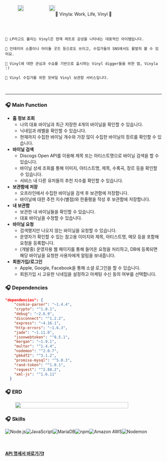 <div align="center" style="display:flex;"><img src="https://user-images.githubusercontent.com/41534832/173377044-d3666fa1-b929-4bfc-8db5-54481b1f3356.png" width="20%"><img src="https://user-images.githubusercontent.com/41534832/173381257-8c921a09-6ddf-493b-a92a-bb05d93fa50c.png" width="20%"></div>


<div align="center">
🎵 Vinyla: Work, Life, Vinyl 🎵
</div>

<br><br>

```
🧿 LP라고도 불리는 Vinyl은 현재 레트로 감성을 나타내는 대표적인 아이템입니다.

🧿 인테리어 소품이나 아이돌 굿즈 등으로도 쓰이고, 수집가들의 SNS에서도 활발히 볼 수 있어요.

🧿 Vinyl에 대한 관심과 수요를 기반으로 출시하는 Vinyl digger들을 위한 앱, Vinyla :)

🧿 Vinyl 수집가를 위한 모바일 Vinyl 보관함 서비스입니다.
```

<br>

- - -


### 🎧 Main Function
- **홈 정보 조회**
  - 나의 대표 바이닐과 최근 저장한 4개의 바이닐을 확인할 수 있습니다.
  - 닉네임과 레벨을 확인할 수 있습니다.
  - 현재까지 수집한 바이닐 개수와 가장 많이 수집한 바이닐의 장르를 확인할 수 있습니다.
- **바이닐 검색**
  - Discogs Open API를 이용해 제목 또는 아티스트명으로 바이닐 검색을 할 수 있습니다.
  - 바이닐 상세 조회를 통해 이미지, 아티스트명, 제목, 수록곡, 장르 등을 확인할 수 있습니다.
  - 서비스 내 다른 유저들의 추천 지수를 확인할 수 있습니다.
- **보관함에 저장**
  - 오프라인에서 수집한 바이닐을 검색 후 보관함에 저장합니다.
  - 바이닐에 대한 추천 지수(별점)와 한줄평을 작성 후 보관함에 저장합니다.
- **내 보관함**
  - 보관한 내 바이닐들을 확인할 수 있습니다.
  - 대표 바이닐을 수정할 수 있습니다.
- **바이닐 요청**
  - 검색했지만 나오지 않는 바이닐을 요청할 수 있습니다.
  - 운영자가 확인할 수 있는 참고용 이미지와 제목, 아티스트명, 메모 등을 포함해 요청을 등록합니다.
  - (개발중) 운영자용 웹 페이지를 통해 들어온 요청을 처리하고, DB에 등록되면 해당 바이닐을 요청한 사용자에게 알림을 보내줍니다.
- **회원가입/로그인**
  - Apple, Google, Facebook을 통해 소셜 로그인을 할 수 있습니다.
  - 회원가입 시 고유한 닉네임을 설정하고 마케팅 수신 동의 여부를 선택합니다.


### 🎧 Dependencies
```json
"dependencies": {
    "cookie-parser": "~1.4.4",
    "crypto": "^1.0.1",
    "debug": "~2.6.9",
    "disconnect": "^1.2.2",
    "express": "~4.16.1",
    "http-errors": "~1.6.3",
    "jade": "~1.11.0",
    "jsonwebtoken": "^8.5.1",
    "morgan": "~1.9.1",
    "multer": "^1.4.4",
    "nodemon": "^2.0.7",
    "pbkdf2": "^3.1.2",
    "promise-mysql": "^5.0.3",
    "rand-token": "^1.0.1",
    "request": "^2.88.2",
    "xml-js": "^1.6.11"
  }
```

### 🎧 ERD

<div align="center" style="display:flex;"><img src="https://user-images.githubusercontent.com/41534832/173386405-8d79ac3d-8496-409f-bb1c-9b76abb2ee59.png" width="85%"></div>


### 🎧 Skills
<img alt="Node.js" src ="https://img.shields.io/badge/Node.js-339933?&style=for-the-badge&logo=Node.js&logoColor=white"/><img alt="JavaScript" src ="https://img.shields.io/badge/JavaScript-F7DF1E?&style=for-the-badge&logo=JavaScript&logoColor=black"/><img alt="MariaDB" src ="https://img.shields.io/badge/MariaDB-003545?&style=for-the-badge&logo=MariaDB&logoColor=white"/><img alt="npm" src ="https://img.shields.io/badge/npm-CB3837?&style=for-the-badge&logo=npm&logoColor=white"/><img alt="Amazon AWS" src ="https://img.shields.io/badge/Amazon AWS-232F3E?&style=for-the-badge&logo=MySQL&logoColor=white"/><img alt="Nodemon" src ="https://img.shields.io/badge/Nodemon-76D04B?&style=for-the-badge&logo=Nodemon&logoColor=white"/>

<br>

#### [API 명세서 바로가기❗️](https://github.com/VinylaCrew/Vinyla_Server/wiki)


